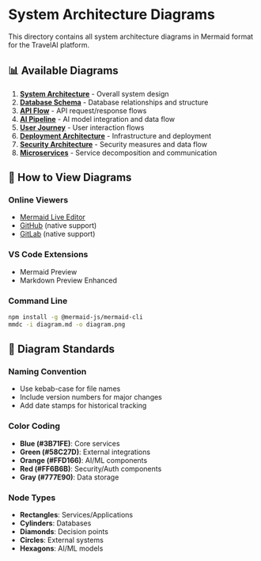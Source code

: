 # System Architecture Diagrams

This directory contains all system architecture diagrams in Mermaid format for the TravelAI platform.

## 📊 Available Diagrams

1. **[System Architecture](./system-architecture.md)** - Overall system design
2. **[Database Schema](./database-schema.md)** - Database relationships and structure
3. **[API Flow](./api-flow.md)** - API request/response flows
4. **[AI Pipeline](./ai-pipeline.md)** - AI model integration and data flow
5. **[User Journey](./user-journey.md)** - User interaction flows
6. **[Deployment Architecture](./deployment-architecture.md)** - Infrastructure and deployment
7. **[Security Architecture](./security-architecture.md)** - Security measures and data flow
8. **[Microservices](./microservices.md)** - Service decomposition and communication

## 🔧 How to View Diagrams

### Online Viewers
- [Mermaid Live Editor](https://mermaid.live/)
- [GitHub](https://github.com) (native support)
- [GitLab](https://gitlab.com) (native support)

### VS Code Extensions
- Mermaid Preview
- Markdown Preview Enhanced

### Command Line
```bash
npm install -g @mermaid-js/mermaid-cli
mmdc -i diagram.md -o diagram.png
```

## 📝 Diagram Standards

### Naming Convention
- Use kebab-case for file names
- Include version numbers for major changes
- Add date stamps for historical tracking

### Color Coding
- **Blue (#3B71FE)**: Core services
- **Green (#58C27D)**: External integrations
- **Orange (#FFD166)**: AI/ML components
- **Red (#FF6B6B)**: Security/Auth components
- **Gray (#777E90)**: Data storage

### Node Types
- **Rectangles**: Services/Applications
- **Cylinders**: Databases
- **Diamonds**: Decision points
- **Circles**: External systems
- **Hexagons**: AI/ML models